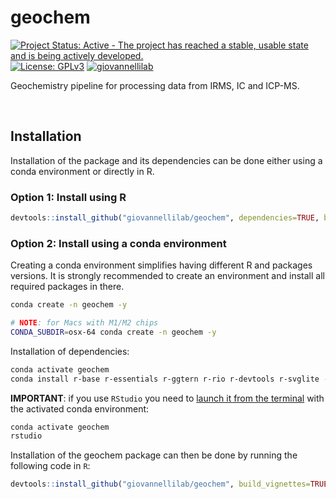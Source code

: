 # geochem

[![Project Status: Active - The project has reached a stable, usable state and is being actively developed.](https://www.repostatus.org/badges/latest/active.svg)](https://www.repostatus.org/#active)
[![License: GPLv3](https://img.shields.io/badge/license-GPLv3-blue.svg)](LICENSE.md)
[![giovannellilab](https://img.shields.io/badge/BY-Giovannelli_Lab-blue)](https://www.donatogiovannelli.com/)

Geochemistry pipeline for processing data from IRMS, IC and ICP-MS.

<br>

## Installation

Installation of the package and its dependencies can be done either using a conda environment or directly in R.


### Option 1: Install using R

```r
devtools::install_github("giovannellilab/geochem", dependencies=TRUE, build_vignettes=TRUE)
```


### Option 2: Install using a conda environment

Creating a conda environment simplifies having different R and packages versions.
It is strongly recommended to create an environment and install all required packages in there.

```bash
conda create -n geochem -y

# NOTE: for Macs with M1/M2 chips
CONDA_SUBDIR=osx-64 conda create -n geochem -y
```

Installation of dependencies:

```bash
conda activate geochem
conda install r-base r-essentials r-ggtern r-rio r-devtools r-svglite -y
```

**IMPORTANT**: if you use `RStudio` you need to [launch it from the terminal](https://stackoverflow.com/a/62737170) with the activated conda environment:

```bash
conda activate geochem
rstudio
```

Installation of the geochem package can then be done by running the following code in `R`:

```r
devtools::install_github("giovannellilab/geochem", build_vignettes=TRUE)
```
